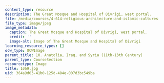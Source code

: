 ```yaml
---
content_type: resource
description: The Great Mosque and Hospital of Divrigi, west portal.
file: /media/courses/4-614-religious-architecture-and-islamic-cultures-fall-2002/364a9d0341b0125d484e007d3bc549ba_1069.jpg
file_type: image/jpeg
image_metadata:
  caption: The Great Mosque and Hospital of Divrigi, west portal.
  credit: ''
  image-alt: Image of The Great Mosque and Hospital of Divrigi
learning_resource_types: []
ocw_type: OCWImage
parent_title: 10. Anatolia, Iraq, and Syria (11th-13th Century)
parent_type: CourseSection
resourcetype: Image
title: 1069.jpg
uid: 364a9d03-41b0-125d-484e-007d3bc549ba
---
```

